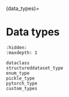 (data_types)=
# Data types

```{toctree}
:hidden:
:maxdepth: 1

dataclass
structureddataset_type
enum_type
pickle_type
pytorch_type
custom_types
```

